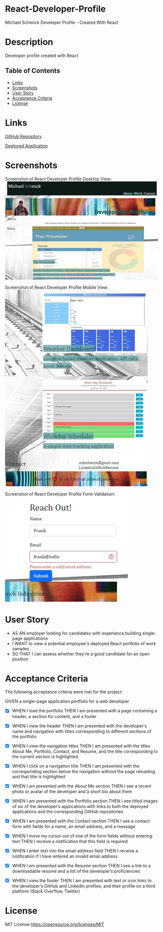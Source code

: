 # React-Developer-Profile
Michael Schenck Developer Profile - Created With React


# Description

Developer profile created with React

## Table of Contents

- [Links](#links)
- [Screenshots](#screenshots)
- [User Story](#user-story)
- [Acceptance Criteria](#acceptance-criteria)
- [License](#license)

# Links

[GitHub Repository](https://github.com/mdschenck/React-Developer-Profile)

[Deployed Application](https://mdschenck.github.io/React-Developer-Profile)


# Screenshots
Screenshot of React Developer Profile Desktop View:
![Screenshot of React Developer Profile Desktop View:](./public/assets/Images/React-Developer-Profile-Screenshot1.jpg)

Screenshot  of React Developer Profile Mobile View:
![Screenshot  of React Developer Profile Mobile View:](./public/assets/Images/React-Developer-Profile-Screenshot2.jpg)

Screenshot  of React Developer Profile Form Validation:
![Screenshot  of React Developer Profile Form Validation:](./public/assets/Images/React-Developer-Profile-Screenshot3.jpg)





# User Story

- AS AN employer looking for candidates with experience building single-page applications
- I WANT to view a potential employee's deployed React portfolio of work samples
- SO THAT I can assess whether they're a good candidate for an open position


# Acceptance Criteria

The following acceptance criteria were met for the project:

GIVEN a single-page application portfolio for a web developer
- [x] WHEN I load the portfolio
THEN I am presented with a page containing a header, a section for content, and a footer
- [x] WHEN I view the header
THEN I am presented with the developer's name and navigation with titles corresponding to different sections of the portfolio
- [x] WHEN I view the navigation titles
THEN I am presented with the titles About Me, Portfolio, Contact, and Resume, and the title corresponding to the current section is highlighted
- [x] WHEN I click on a navigation title
THEN I am presented with the corresponding section below the navigation without the page reloading and that title is highlighted
- [x] WHEN I am presented with the About Me section
THEN I see a recent photo or avatar of the developer and a short bio about them
- [x] WHEN I am presented with the Portfolio section
THEN I see titled images of six of the developer’s applications with links to both the deployed applications and the corresponding GitHub repositories
- [x] WHEN I am presented with the Contact section
THEN I see a contact form with fields for a name, an email address, and a message
- [x] WHEN I move my cursor out of one of the form fields without entering text
THEN I receive a notification that this field is required
- [x] WHEN I enter text into the email address field
THEN I receive a notification if I have entered an invalid email address
- [x] WHEN I am presented with the Resume section
THEN I see a link to a downloadable resume and a list of the developer’s proficiencies
- [x] WHEN I view the footer
THEN I am presented with text or icon links to the developer’s GitHub and LinkedIn profiles, and their profile on a third platform (Stack Overflow, Twitter)



# License

MIT License https://opensource.org/licenses/MIT
